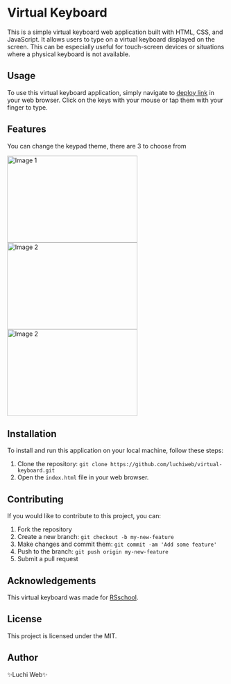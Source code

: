 # Virtual Keyboard
This is a simple virtual keyboard web application built with HTML, CSS, and JavaScript. It allows users to type on a virtual keyboard displayed on the screen. This can be especially useful for touch-screen devices or situations where a physical keyboard is not available.

## Usage
To use this virtual keyboard application, simply navigate to [deploy link](https://luchiweb.github.io/virtual-keyboard/) in your web browser. Click on the keys with your mouse or tap them with your finger to type.


## Features
You can change the keypad theme, there are 3 to choose from 


<div>
  <img src="https://user-images.githubusercontent.com/106593720/234639722-11287b6b-3ceb-4925-a46a-cd93547fe05b.png" alt="Image 1" width="300" height="200" />
  <img src="https://user-images.githubusercontent.com/106593720/234639734-2a1949ce-a248-4404-a29e-086db18afb07.png" alt="Image 2" width="300" height="200" />
   <img src="https://user-images.githubusercontent.com/106593720/234639946-7486fb4a-8599-4f5c-8532-fcc529ba2db2.png" alt="Image 2" width="300" height="200" />
</div>

## Installation
To install and run this application on your local machine, follow these steps:

1. Clone the repository: ``git clone https://github.com/luchiweb/virtual-keyboard.git``
1. Open the ``index.html`` file in your web browser.

## Contributing
If you would like to contribute to this project, you can:

1. Fork the repository
1. Create a new branch: ``git checkout -b my-new-feature``
1. Make changes and commit them: ``git commit -am 'Add some feature'``
1. Push to the branch: ``git push origin my-new-feature``
1. Submit a pull request

## Acknowledgements
This virtual keyboard was made for [RSschool](https://rs.school/).

## License
This project is licensed under the MIT.

## Author 
✨Luchi Web✨
